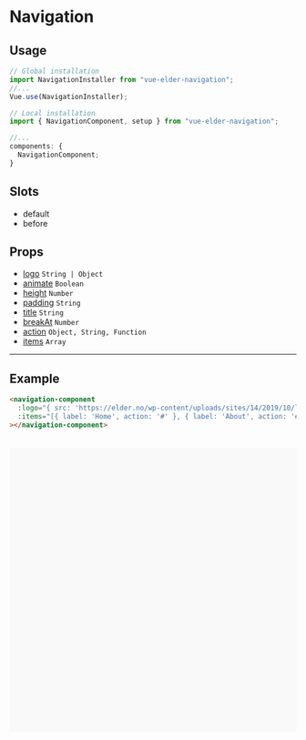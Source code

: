 # Navigation

<style>
.demo{
  height: 500px;
  display: flex;
  flex-direction: column;
  border-radius: 3px;
  margin: 2rem 0;
  background: #f9f9f9;
}

.demo > * {
  flex-grow: 1;
}
</style>

## Usage

```js
// Global installation
import NavigationInstaller from "vue-elder-navigation";
//...
Vue.use(NavigationInstaller);

// Local installation
import { NavigationComponent, setup } from "vue-elder-navigation";

//...
components: {
  NavigationComponent;
}
```

## Slots

- default
- before

## Props

- [logo](#logo) `String | Object`
- [animate](#animate) `Boolean`
- [height](#height) `Number`
- [padding](#padding) `String`
- [title](#title) `String`
- [breakAt](#breakAt) `Number`
- [action](#action) `Object, String, Function`
- [items](#items) `Array`

---

## Example

```html
<navigation-component
  :logo="{ src: 'https://elder.no/wp-content/uploads/sites/14/2019/10/logo-e1574108269330.png', height: 40}"
  :items="[{ label: 'Home', action: '#' }, { label: 'About', action: '#' }]"
></navigation-component>
```

<div class="demo">
  <navigation-component
  :logo="{ src: 'https://elder.no/wp-content/uploads/sites/14/2019/10/logo-e1574108269330.png', height: 40}"
  :items="[{ label: 'Home', action: '#' }, { label: 'About', action: '#' }]"
></navigation-component>
</div>
